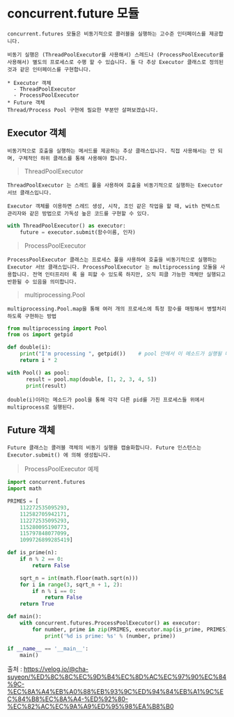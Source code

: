 # concurrent.future 모듈

    concurrent.futures 모듈은 비동기적으로 콜러블을 실행하는 고수준 인터페이스를 제공합니다.

    비동기 실행은 (ThreadPoolExecutor를 사용해서) 스레드나 (ProcessPoolExecutor를 사용해서) 별도의 프로세스로 수행 할 수 있습니다. 둘 다 추상 Executor 클래스로 정의된 것과 같은 인터페이스를 구현합니다.

    * Executor 객체
      - ThreadPoolExecutor
      - ProcessPoolExecutor
    * Future 객체
    Thread/Process Pool 구현에 필요한 부분만 살펴보겠습니다.

## Executor 객체

    비동기적으로 호출을 실행하는 메서드를 제공하는 추상 클래스입니다. 직접 사용해서는 안 되며, 구체적인 하위 클래스를 통해 사용해야 합니다.

> ThreadPoolExecutor

    ThreadPoolExecutor 는 스레드 풀을 사용하여 호출을 비동기적으로 실행하는 Executor 서브 클래스입니다.

    Executor 객체를 이용하면 스레드 생성, 시작, 조인 같은 작업을 할 때, with 컨텍스트 관리자와 같은 방법으로 가독성 높은 코드를 구현할 수 있다.

```py
with ThreadPoolExecutor() as executor:
    future = executor.submit(함수이름, 인자)
```
> ProcessPoolExecutor

    ProcessPoolExecutor 클래스는 프로세스 풀을 사용하여 호출을 비동기적으로 실행하는 Executor 서브 클래스입니다. ProcessPoolExecutor 는 multiprocessing 모듈을 사용합니다. 전역 인터프리터 록 을 피할 수 있도록 하지만, 오직 피클 가능한 객체만 실행되고 반환될 수 있음을 의미합니다.

> multiprocessing.Pool

    multiprocessing.Pool.map을 통해 여러 개의 프로세스에 특정 함수를 매핑해서 병렬처리하도록 구현하는 방법

```py
from multiprocessing import Pool
from os import getpid

def double(i):
    print("I'm processing ", getpid())    # pool 안에서 이 메소드가 실행될 때 pid를 확인해 봅시다.
    return i * 2

with Pool() as pool:
      result = pool.map(double, [1, 2, 3, 4, 5])
      print(result)
```

    double(i)이라는 메소드가 pool을 통해 각각 다른 pid를 가진 프로세스들 위에서 multiprocess로 실행된다.

## Future 객체

    Future 클래스는 콜러블 객체의 비동기 실행을 캡슐화합니다. Future 인스턴스는 Executor.submit() 에 의해 생성됩니다.

> ProcessPoolExecutor 예제

```py
import concurrent.futures
import math

PRIMES = [
    112272535095293,
    112582705942171,
    112272535095293,
    115280095190773,
    115797848077099,
    1099726899285419]

def is_prime(n):
    if n % 2 == 0:
        return False

    sqrt_n = int(math.floor(math.sqrt(n)))
    for i in range(3, sqrt_n + 1, 2):
        if n % i == 0:
            return False
    return True

def main():
    with concurrent.futures.ProcessPoolExecutor() as executor:
        for number, prime in zip(PRIMES, executor.map(is_prime, PRIMES)):
            print('%d is prime: %s' % (number, prime))

if __name__ == '__main__':
    main()
```

출처 : https://velog.io/@cha-suyeon/%ED%8C%8C%EC%9D%B4%EC%8D%AC%EC%97%90%EC%84%9C-%EC%8A%A4%EB%A0%88%EB%93%9C%ED%94%84%EB%A1%9C%EC%84%B8%EC%8A%A4-%ED%92%80-%EC%82%AC%EC%9A%A9%ED%95%98%EA%B8%B0
